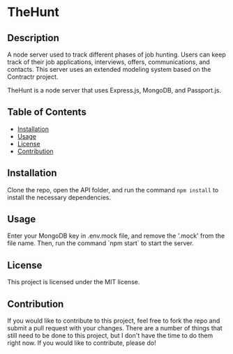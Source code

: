 # TheHunt

## Description

A node server used to track different phases of job hunting. Users can keep track of their job applications, interviews, offers, communications, and contacts. This server uses an extended modeling system based on the Contractr project.

TheHunt is a node server that uses Express.js, MongoDB, and Passport.js.

## Table of Contents

* [Installation](#installation)
* [Usage](#usage)
* [License](#license)
* [Contribution](#contribution)

## Installation

Clone the repo, open the API folder, and run the command `npm install` to install the necessary dependencies.

## Usage

Enter your MongoDB key in .env.mock file, and remove the '.mock' from the file name. Then, run the command \`npm start\` to start the server.

## License

This project is licensed under the MIT license.

## Contribution

If you would like to contribute to this project, feel free to fork the repo and submit a pull request with your changes. There are a number of things that still need to be done to this project, but I don't have the time to do them right now. If you would like to contribute, please do!
